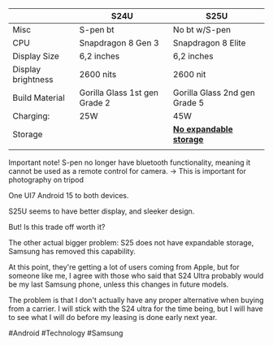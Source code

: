 
|                    | S24U                          | S25U                             |
| ------------------ | ----------------------------- | -------------------------------- |
| Misc               | S-pen bt                      | No bt w/S-pen                    |
| CPU                | Snapdragon 8 Gen 3            | Snapdragon 8 Elite               |
| Display Size       | 6,2 inches                    | 6,2 inches                       |
| Display brightness | 2600 nits                     | 2600 nit                         |
| Build Material     | Gorilla Glass 1st gen Grade 2 | Gorilla Glass 2nd gen Grade 5    |
| Charging:          | 25W                           | 45W                              |
| Storage            |                               | **<u>No expandable storage</u>** |
|                    |                               |                                  |

Important note! S-pen no longer have bluetooth functionality, meaning it cannot be used as a remote control for camera. -> This is important for photography on tripod

One UI7 Android 15 to both devices.

S25U seems to have better display, and sleeker design. 

But! Is this trade off worth it? 

The other actual bigger problem: S25 does not have expandable storage, Samsung has removed this capability. 

At this point, they're getting a lot of users coming from Apple, but for someone like me, I agree with those who said that S24 Ultra probably would be my last Samsung phone, unless this changes in future models.

The problem is that I don't actually have any proper alternative when buying from a carrier. I will stick with the S24 ultra for the time being, but I will have to see what I will do before my leasing is done early next year. 


#Android #Technology #Samsung






